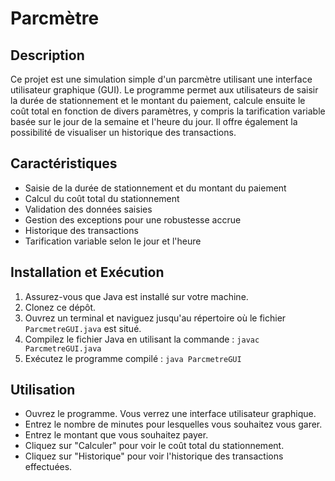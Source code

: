 # Parcmètre
## Description
Ce projet est une simulation simple d'un parcmètre utilisant une interface utilisateur graphique (GUI). Le programme permet aux utilisateurs de saisir la durée de stationnement et le montant du paiement, calcule ensuite le coût total en fonction de divers paramètres, y compris la tarification variable basée sur le jour de la semaine et l'heure du jour. Il offre également la possibilité de visualiser un historique des transactions.

## Caractéristiques
- Saisie de la durée de stationnement et du montant du paiement
- Calcul du coût total du stationnement
- Validation des données saisies
- Gestion des exceptions pour une robustesse accrue
- Historique des transactions
- Tarification variable selon le jour et l'heure

## Installation et Exécution
1. Assurez-vous que Java est installé sur votre machine.
2. Clonez ce dépôt.
3. Ouvrez un terminal et naviguez jusqu'au répertoire où le fichier `ParcmetreGUI.java` est situé.
4. Compilez le fichier Java en utilisant la commande :
`javac ParcmetreGUI.java`
5. Exécutez le programme compilé :
`java ParcmetreGUI`

## Utilisation
- Ouvrez le programme. Vous verrez une interface utilisateur graphique.
- Entrez le nombre de minutes pour lesquelles vous souhaitez vous garer.
- Entrez le montant que vous souhaitez payer.
- Cliquez sur "Calculer" pour voir le coût total du stationnement.
- Cliquez sur "Historique" pour voir l'historique des transactions effectuées.
